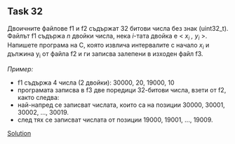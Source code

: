 ## Task 32

Двоичните файлове f1 и f2 съдържат 32 битови числа без знак (uint32_t). Файлът f1 съдържа *n* двойки числа, нека *i*-тата
двойка е < *x<sub>i</sub> , y<sub>i</sub>* >. Напишете програма на С, която извлича интервалите с начало *x<sub>i</sub>* и 
дължина y<sub>i</sub> от файла f2 и ги записва залепени в изходен файл f3.

*Пример:*
* f1 съдържа 4 числа (2 двойки): 30000, 20, 19000, 10
* програмата записва в f3 две поредици 32-битови числа, взети от f2, както следва:
* най-напред се записват числата, които са на позиции 30000, 30001, 30002, ..., 30019.
* след тях се записват числата от позиции 19000, 19001, ..., 19009.

[Solution](https://github.com/Svetlin12/Linux-Shell-and-C-files/blob/master/C/FMI/task32.c)
